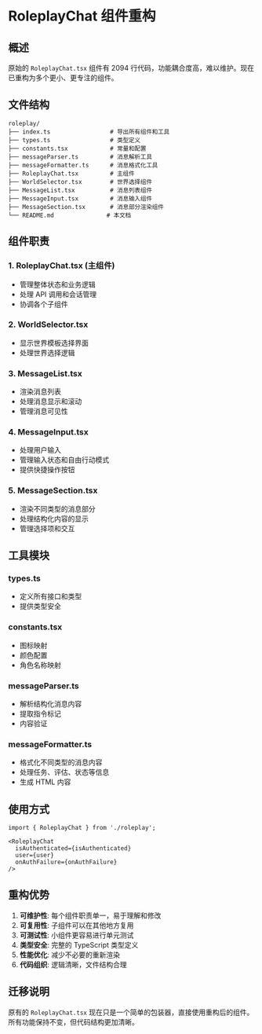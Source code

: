 # RoleplayChat 组件重构

## 概述

原始的 `RoleplayChat.tsx` 组件有 2094 行代码，功能耦合度高，难以维护。现在已重构为多个更小、更专注的组件。

## 文件结构

```
roleplay/
├── index.ts                 # 导出所有组件和工具
├── types.ts                 # 类型定义
├── constants.tsx            # 常量和配置
├── messageParser.ts         # 消息解析工具
├── messageFormatter.ts      # 消息格式化工具
├── RoleplayChat.tsx         # 主组件
├── WorldSelector.tsx        # 世界选择组件
├── MessageList.tsx          # 消息列表组件
├── MessageInput.tsx         # 消息输入组件
├── MessageSection.tsx       # 消息部分渲染组件
└── README.md               # 本文档
```

## 组件职责

### 1. RoleplayChat.tsx (主组件)
- 管理整体状态和业务逻辑
- 处理 API 调用和会话管理
- 协调各个子组件

### 2. WorldSelector.tsx
- 显示世界模板选择界面
- 处理世界选择逻辑

### 3. MessageList.tsx
- 渲染消息列表
- 处理消息显示和滚动
- 管理消息可见性

### 4. MessageInput.tsx
- 处理用户输入
- 管理输入状态和自由行动模式
- 提供快捷操作按钮

### 5. MessageSection.tsx
- 渲染不同类型的消息部分
- 处理结构化内容的显示
- 管理选择项和交互

## 工具模块

### types.ts
- 定义所有接口和类型
- 提供类型安全

### constants.tsx
- 图标映射
- 颜色配置
- 角色名称映射

### messageParser.ts
- 解析结构化消息内容
- 提取指令标记
- 内容验证

### messageFormatter.ts
- 格式化不同类型的消息内容
- 处理任务、评估、状态等信息
- 生成 HTML 内容

## 使用方式

```tsx
import { RoleplayChat } from './roleplay';

<RoleplayChat
  isAuthenticated={isAuthenticated}
  user={user}
  onAuthFailure={onAuthFailure}
/>
```

## 重构优势

1. **可维护性**: 每个组件职责单一，易于理解和修改
2. **可复用性**: 子组件可以在其他地方复用
3. **可测试性**: 小组件更容易进行单元测试
4. **类型安全**: 完整的 TypeScript 类型定义
5. **性能优化**: 减少不必要的重新渲染
6. **代码组织**: 逻辑清晰，文件结构合理

## 迁移说明

原有的 `RoleplayChat.tsx` 现在只是一个简单的包装器，直接使用重构后的组件。所有功能保持不变，但代码结构更加清晰。
